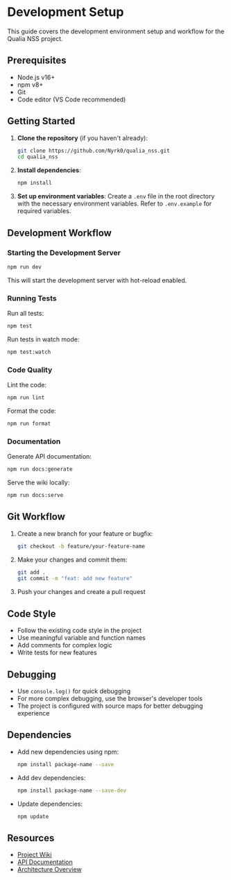 # Development Setup

This guide covers the development environment setup and workflow for the Qualia NSS project.

## Prerequisites

- Node.js v16+
- npm v8+
- Git
- Code editor (VS Code recommended)

## Getting Started

1. **Clone the repository** (if you haven't already):
   ```bash
   git clone https://github.com/Nyrk0/qualia_nss.git
   cd qualia_nss
   ```

2. **Install dependencies**:
   ```bash
   npm install
   ```

3. **Set up environment variables**:
   Create a `.env` file in the root directory with the necessary environment variables.
   Refer to `.env.example` for required variables.

## Development Workflow

### Starting the Development Server

```bash
npm run dev
```

This will start the development server with hot-reload enabled.

### Running Tests

Run all tests:
```bash
npm test
```

Run tests in watch mode:
```bash
npm test:watch
```

### Code Quality

Lint the code:
```bash
npm run lint
```

Format the code:
```bash
npm run format
```

### Documentation

Generate API documentation:
```bash
npm run docs:generate
```

Serve the wiki locally:
```bash
npm run docs:serve
```

## Git Workflow

1. Create a new branch for your feature or bugfix:
   ```bash
   git checkout -b feature/your-feature-name
   ```

2. Make your changes and commit them:
   ```bash
   git add .
   git commit -m "feat: add new feature"
   ```

3. Push your changes and create a pull request

## Code Style

- Follow the existing code style in the project
- Use meaningful variable and function names
- Add comments for complex logic
- Write tests for new features

## Debugging

- Use `console.log()` for quick debugging
- For more complex debugging, use the browser's developer tools
- The project is configured with source maps for better debugging experience

## Dependencies

- Add new dependencies using npm:
  ```bash
  npm install package-name --save
  ```

- Add dev dependencies:
  ```bash
  npm install package-name --save-dev
  ```

- Update dependencies:
  ```bash
  npm update
  ```

## Resources

- [Project Wiki](/)
- [API Documentation](/api/)
- [Architecture Overview](../architecture/overview.md)
